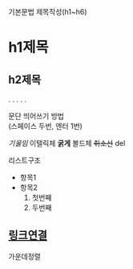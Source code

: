 기본문법 
제목작성(h1~h6)
# h1제목
## h2제목
.
.
.
.
.

문단 띄어쓰기 방법  
(스페이스 두번, 엔터 1번)

*기울임* 이텔릭체
**굵게** 볼드체
~~취소선~~ del


리스트구조
- 항목1
- 항목2
  1. 첫번째
  2. 두번째

[링크연결](http://naver.com)
---


<p aling="center">가운데정렬</p>


